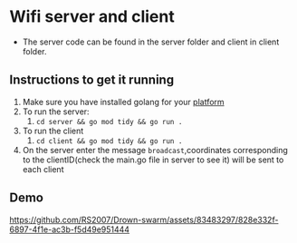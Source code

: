 # Wifi server and client

- The server code can be found in the server folder and client in client folder.

## Instructions to get it running

1. Make sure you have installed golang for your [platform](https://go.dev/doc/install)
2. To run the server:
   1. `cd server && go mod tidy && go run .`
3. To run the client
   1. `cd client && go mod tidy && go run .`
4. On the server enter the message `broadcast`,coordinates corresponding to the
   clientID(check the main.go file in server to see it) will be sent to each client

## Demo


https://github.com/RS2007/Drown-swarm/assets/83483297/828e332f-6897-4f1e-ac3b-f5d49e951444

